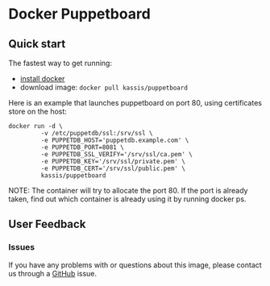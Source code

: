 # Docker Puppetboard

## Quick start

The fastest way to get running:

 * [install docker](https://docs.docker.com/installation/#installation)
 * download image: `docker pull kassis/puppetboard`

Here is an example that launches puppetboard on port 80, using certificates store on the host:

```
docker run -d \
         -v /etc/puppetdb/ssl:/srv/ssl \
         -e PUPPETDB_HOST='puppetdb.example.com' \
         -e PUPPETDB_PORT=8081 \
         -e PUPPETDB_SSL_VERIFY='/srv/ssl/ca.pem' \
         -e PUPPETDB_KEY='/srv/ssl/private.pem' \
         -e PUPPETDB_CERT='/srv/ssl/public.pem' \
         kassis/puppetboard
```

NOTE: The container will try to allocate the port 80. If the port is already taken, find out which container is already using it by running docker ps.

## User Feedback
### Issues

If you have any problems with or questions about this image, please contact us through a [GitHub](https://github.com/juliengk/docker-puppetboard/issues) issue.
